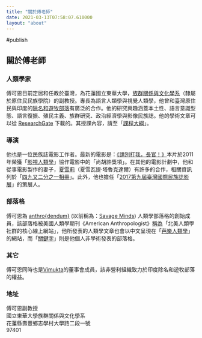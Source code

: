 ```yaml
---
title: "關於傅老師"
date: 2021-03-13T07:58:07.610000
layout: "about"
---
```


#publish

## 關於傅老師

### 人類學家

傅可恩目前定居和任教於臺灣，為花蓮國立東華大學，[族群關係與文化學系](http://www.erc.ndhu.edu.tw/)（隸屬於原住民民族學院）的副教授。專長為語言人類學與視覺人類學，他曾和臺灣原住民與印度的[除名和遊牧部落](https://en.wikipedia.org/wiki/Denotified_Tribes)有廣泛的合作。他的研究興趣涵蓋本土性、語言意識型態、語言復振、殖民主義、族群研究、政治經濟學與影像民族誌。他的學術文章可以從 [ResearchGate](https://www.researchgate.net/profile/P-Friedman) 下載的。其授課內容，請至「[課程大綱](https://kerim.oxus.net/syllabi/)」。

### 導演

他也是一位民族誌電影工作者。最新的電影是：[《請別打我，長官！》](http://dontbeatmesir.com/)本片於2011年榮獲「[影視人類學](http://societyforvisualanthropology.org/)」協作電影中的「尚胡許獎項」。在其他的電影計劃中，他和從事電影製作的妻子，[夏雪莉](http://blog.shashwati.com/)（夏雪瓦提‧塔魯克達爾）有許多的合作，相關資訊列於「[四九又二分之一相冊](http://fournineandahalf.com/)」。此外，他也擔任「[2017第九屆臺灣國際民族誌影展](http://tieff.org/)」的策展人。

### 部落格

傅可恩為 [anthro{dendum}](https://anthrodendum.org/) (以前稱為：[Savage Minds](http://savageminds.org/)) 人類學部落格的創始成員，該部落格被美國人類學期刊《American Anthropologist》[稱為](http://onlinelibrary.wiley.com/doi/10.1111/j.1548-1433.2009.01203.x/abstract)「北美人類學社群的核心線上網站」，他所發表的人類學文章也會以中文呈現在「[芭樂人類學](http://guavanthropology.tw/author/%E5%82%85%E5%8F%AF%E6%81%A9%EF%BC%88Kerim%20Friedman%EF%BC%89)」的網站，而「[關鍵字](http://keywords.oxus.net/)」則是他個人非學術發表的部落格。

### 其它

傅可恩同時也是[Vimukta](http://vimukta.org/)的董事會成員，該非營利組織致力於印度除名和遊牧部落的權益。

### 地址

傅可恩副教授  
國立東華大學族群關係與文化學系  
花蓮縣壽豐鄉志學村大學路二段一號  
97401
